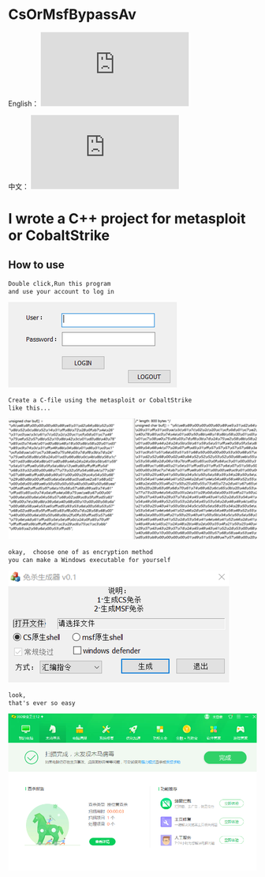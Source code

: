 # CsOrMsfBypassAv
English：
![README_ZH.md](https://github.com/jhhua/CsOrMsfBypassAv/edit/main/README.md)  

中文：
![README_ZH.md](https://github.com/jhhua/CsOrMsfBypassAv/edit/main/README_ZH.md)  

# I wrote a C++ project for metasploit or CobaltStrike
## How to use
 ```
Double click,Run this program
and use your account to log in
 ```
![image](https://github.com/jhhua/CsOrMsfBypassAv/blob/main/images/login.png?raw=true)


 ```
Create a C-file using the metasploit or CobaltStrike
like this...
 ```
![image](https://github.com/jhhua/CsOrMsfBypassAv/blob/main/images/image.png?raw=true)


 ```
okay,  choose one of as encryption method
you can make a Windows executable for yourself 
 ```
![image](https://github.com/jhhua/CsOrMsfBypassAv/blob/main/images/encryption.png?raw=true)

 ```
look,
that's ever so easy
 ```
 ![image](https://github.com/jhhua/CsOrMsfBypassAv/blob/main/images/bypass.png?raw=true)
